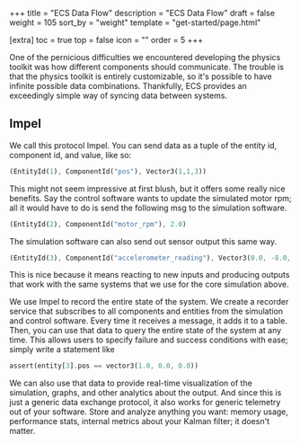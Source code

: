 +++
title = "ECS Data Flow"
description = "ECS Data Flow"
draft = false
weight = 105
sort_by = "weight"
template = "get-started/page.html"

[extra]
toc = true
top = false
icon = ""
order = 5
+++

One of the pernicious difficulties we encountered developing the physics toolkit was how different components should communicate.
The trouble is that the physics toolkit is entirely customizable, so it's possible to have infinite possible data combinations.
Thankfully, ECS provides an exceedingly simple way of syncing data between systems.

## Impel
 We call this protocol Impel. You can send data as a tuple of the entity id, component id, and value, like so:

```rust
(EntityId(1), ComponentId("pos"), Vector3(1,1,3))
```

This might not seem impressive at first blush, but it offers some really nice benefits. Say the control software wants to update the simulated motor rpm; all it would have to do is send the following msg to the simulation software.

```rust
(EntityId(2), ComponentId("motor_rpm"), 2.0)
```

The simulation software can also send out sensor output this same way.

```rust
(EntityId(3), ComponentId("accelerometer_reading"), Vector3(0.0, -8.0, 0.0))
```

This is nice because it means reacting to new inputs and producing outputs that work with the same systems that we use for the core simulation above.

We use Impel to record the entire state of the system. We create a recorder service that subscribes to all components and entities from the simulation and control software. Every time it receives a message, it adds it to a table. Then, you can use that data to query the entire state of the system at any time. This allows users to specify failure and success conditions with ease; simply write a statement like

```rust
assert(entity[3].pos == vector3(1.0, 0.0, 0.0))
```

We can also use that data to provide real-time visualization of the simulation, graphs, and other analytics about the output. And since this is just a generic data exchange protocol, it also works for generic telemetry out of your software. Store and analyze anything you want: memory usage, performance stats, internal metrics about your Kalman filter; it doesn't matter.
